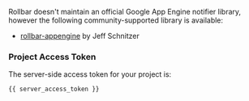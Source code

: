 Rollbar doesn't maintain an official Google App Engine notifier library, however the following
community-supported library is available:

* <a href="https://github.com/stickfigure/rollbar-appengine" target="_blank" rel="noopener">rollbar-appengine</a> by Jeff Schnitzer

### Project Access Token
The server-side access token for your project is:
```
{{ server_access_token }}
```
